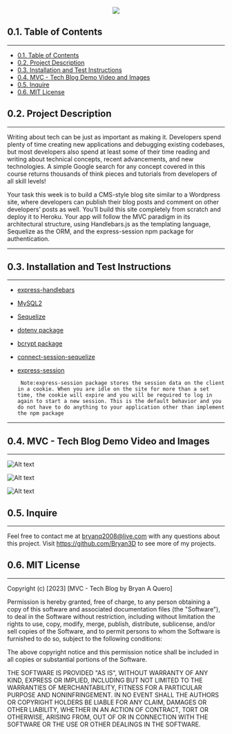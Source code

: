 

<p align="center">
<img src="assets/1-18-2023%20(17-02-48).gif"/>
</p>

## 0.1. Table of Contents

---

- [0.1. Table of Contents](#01-table-of-contents)   
- [0.2. Project Description](#02-project-description)   
- [0.3. Installation and Test Instructions](#03-installation-and-test-instructions)   
- [0.4. MVC - Tech Blog Demo Video and Images](#04-mvc---tech-blog-demo-video-and-images)   
- [0.5. Inquire](#05-inquire)   
- [0.6. MIT License](#06-mit-license)


## 0.2. Project Description

---
<p>
Writing about tech can be just as important as making it. Developers spend plenty of time creating new applications and debugging existing codebases, but most developers also spend at least some of their time reading and writing about technical concepts, recent advancements, and new technologies. A simple Google search for any concept covered in this course returns thousands of think pieces and tutorials from developers of all skill levels!

Your task this week is to build a CMS-style blog site similar to a Wordpress site, where developers can publish their blog posts and comment on other developers’ posts as well. You’ll build this site completely from scratch and deploy it to Heroku. Your app will follow the MVC paradigm in its architectural structure, using Handlebars.js as the templating language, Sequelize as the ORM, and the express-session npm package for authentication.
</p>

---

## 0.3. Installation and Test Instructions

---

- [express-handlebars](https://www.npmjs.com/package/express-handlebars)
- [MySQL2](https://www.npmjs.com/package/mysql2)
- [Sequelize](https://www.npmjs.com/package/sequelize)
- [dotenv package](https://www.npmjs.com/package/dotenv)
- [bcrypt package](https://www.npmjs.com/package/bcrypt)
- [connect-session-sequelize](https://www.npmjs.com/package/connect-session-sequelize)
- [express-session](https://www.npmjs.com/package/express-session)

  ` Note:express-session package stores the session data on the client in a cookie. When you are idle on the site for more than a set time, the cookie will expire and you will be required to log in again to start a new session. This is the default behavior and you do not have to do anything to your application other than implement the npm package`

---

## 0.4. MVC - Tech Blog Demo Video and Images

---


![Alt text]()

![Alt text]()

![Alt text]()



## 0.5. Inquire

---
Feel free to contact me at bryanq2008@live.com with any questions about this project. Visit <https://github.com/Bryan3D> to see more of my projects.

## 0.6. MIT License

---

Copyright (c) [2023] [MVC - Tech Blog by Bryan A Quero]

Permission is hereby granted, free of charge, to any person obtaining a copy
of this software and associated documentation files (the "Software"), to deal
in the Software without restriction, including without limitation the rights
to use, copy, modify, merge, publish, distribute, sublicense, and/or sell
copies of the Software, and to permit persons to whom the Software is
furnished to do so, subject to the following conditions:

The above copyright notice and this permission notice shall be included in all
copies or substantial portions of the Software.

THE SOFTWARE IS PROVIDED "AS IS", WITHOUT WARRANTY OF ANY KIND, EXPRESS OR
IMPLIED, INCLUDING BUT NOT LIMITED TO THE WARRANTIES OF MERCHANTABILITY,
FITNESS FOR A PARTICULAR PURPOSE AND NONINFRINGEMENT. IN NO EVENT SHALL THE
AUTHORS OR COPYRIGHT HOLDERS BE LIABLE FOR ANY CLAIM, DAMAGES OR OTHER
LIABILITY, WHETHER IN AN ACTION OF CONTRACT, TORT OR OTHERWISE, ARISING FROM,
OUT OF OR IN CONNECTION WITH THE SOFTWARE OR THE USE OR OTHER DEALINGS IN THE
SOFTWARE.